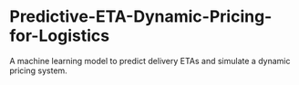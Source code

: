 # Predictive-ETA-Dynamic-Pricing-for-Logistics
A machine learning model to predict delivery ETAs and simulate a dynamic pricing system.
